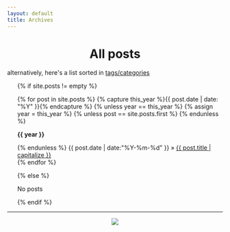 ```yaml
---
layout: default
title: Archives
---
```




<div class="listing">

<center>
<h1>All posts</h1>
</center>

<p>alternatively, here's a list sorted in <a href="{{ "/tags" | prepend: site.url }}">tags/categories</a></p>

<ul class="tags-box">

{% if site.posts != empty %}

{% for post in site.posts %}
{% capture this_year %}{{ post.date | date: "%Y" }}{% endcapture %}
{% unless year == this_year %}
{% assign year = this_year %}
{% unless post == site.posts.first %}
{% endunless %}
<p><strong>{{ year }}</strong></p>
{% endunless %}
<time datetime="{{ post.date | date:"%Y-%m-%d" }}">
{{ post.date | date:"%Y-%m-%d" }}
</time>
&raquo; <a href="{{ site.baseurl }}{{ post.url }}">{{ post.title | capitalize }}</a><br />
{% endfor %}

{% else %}

<span>No posts</span>

{% endif %}

</ul>
</div>
<hr/>
<div style="display: flex; justify-content: center;">
  <img src="http://johnamata.com/assets/transparent-sign.png"> 
</div>
